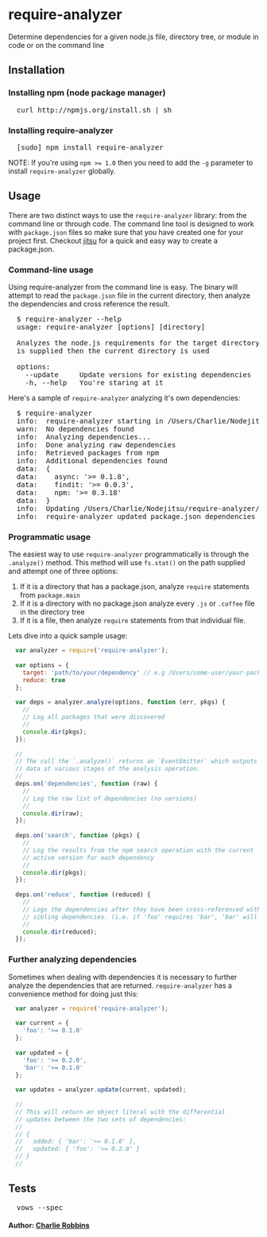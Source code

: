 # require-analyzer

Determine dependencies for a given node.js file, directory tree, or module in code or on the command line

## Installation

### Installing npm (node package manager)
<pre>
  curl http://npmjs.org/install.sh | sh
</pre>

### Installing require-analyzer
<pre>
  [sudo] npm install require-analyzer
</pre>
NOTE: If you're using `npm >= 1.0` then you need to add the `-g` parameter to install `require-analyzer` globally.

## Usage
There are two distinct ways to use the `require-analyzer` library: from the command line or through code. The command line tool is designed to work with `package.json` files so make sure that you have created one for your project first. Checkout [jitsu][0] for a quick and easy way to create a package.json.

### Command-line usage
Using require-analyzer from the command line is easy. The binary will attempt to read the `package.json` file in the current directory, then analyze the dependencies and cross reference the result. 
<pre>
  $ require-analyzer --help
  usage: require-analyzer [options] [directory]

  Analyzes the node.js requirements for the target directory. If no directory
  is supplied then the current directory is used

  options:
    --update     Update versions for existing dependencies
    -h, --help   You're staring at it
</pre>

Here's a sample of `require-analyzer` analyzing it's own dependencies:
<pre>
  $ require-analyzer
  info:  require-analyzer starting in /Users/Charlie/Nodejitsu/require-analyzer
  warn:  No dependencies found
  info:  Analyzing dependencies...
  info:  Done analyzing raw dependencies
  info:  Retrieved packages from npm
  info:  Additional dependencies found
  data:  {
  data:    async: '>= 0.1.8',
  data:    findit: '>= 0.0.3',
  data:    npm: '>= 0.3.18'
  data:  }
  info:  Updating /Users/Charlie/Nodejitsu/require-analyzer/package.json
  info:  require-analyzer updated package.json dependencies
</pre>

### Programmatic usage
The easiest way to use `require-analyzer` programmatically is through the `.analyze()` method. This method will use `fs.stat()` on the path supplied and attempt one of three options:

1. If it is a directory that has a package.json, analyze `require` statements from `package.main`
2. If it is a directory with no package.json analyze every `.js` or `.coffee` file in the directory tree 
3. If it is a file, then analyze `require` statements from that individual file.

Lets dive into a quick sample usage:

```javascript
  var analyzer = require('require-analyzer');
  
  var options = {
    target: 'path/to/your/dependency' // e.g /Users/some-user/your-package
    reduce: true
  };
  
  var deps = analyzer.analyze(options, function (err, pkgs) {
    //
    // Log all packages that were discovered
    //
    console.dir(pkgs);
  });
  
  //
  // The call the `.analyze()` returns an `EventEmitter` which outputs
  // data at various stages of the analysis operation.
  //
  deps.on('dependencies', function (raw) {
    //
    // Log the raw list of dependencies (no versions)
    //
    console.dir(raw);
  });
  
  deps.on('search', function (pkgs) {
    //
    // Log the results from the npm search operation with the current
    // active version for each dependency
    //
    console.dir(pkgs);
  });
  
  deps.on('reduce', function (reduced) {
    //
    // Logs the dependencies after they have been cross-referenced with 
    // sibling dependencies. (i.e. if 'foo' requires 'bar', 'bar' will be removed).
    //
    console.dir(reduced);
  });
```

### Further analyzing dependencies
Sometimes when dealing with dependencies it is necessary to further analyze the dependencies that are returned. `require-analyzer` has a convenience method for doing just this:

```javascript
  var analyzer = require('require-analyzer');
  
  var current = {
    'foo': '>= 0.1.0'
  };
  
  var updated = {
    'foo': '>= 0.2.0',
    'bar': '>= 0.1.0'
  };
  
  var updates = analyzer.update(current, updated);
  
  //
  // This will return an object literal with the differential
  // updates between the two sets of dependencies:
  //
  // {
  //   added: { 'bar': '>= 0.1.0' },
  //   updated: { 'foo': '>= 0.2.0' }
  // }
  //
```

## Tests
<pre>
  vows --spec
</pre>

#### Author: [Charlie Robbins][1]

[0]: http://github.com/nodejitsu/jitsu
[1]: http://nodejitsu.com